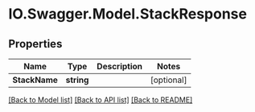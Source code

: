 # IO.Swagger.Model.StackResponse
## Properties

Name | Type | Description | Notes
------------ | ------------- | ------------- | -------------
**StackName** | **string** |  | [optional] 

[[Back to Model list]](../README.md#documentation-for-models) [[Back to API list]](../README.md#documentation-for-api-endpoints) [[Back to README]](../README.md)

